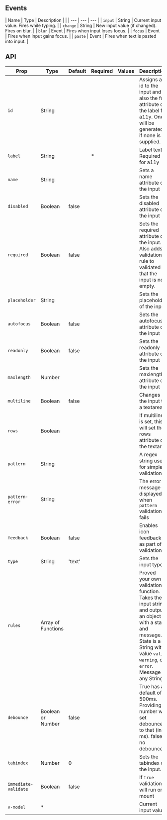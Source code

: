 ## Events
| Name | Type | Description | |
| --- | --- | --- |
| `input` | String | Current input value. Fires while typing. |
| `change` | String | New input value (if changed). Fires on blur. |
| `blur` | Event | Fires when input loses focus. |
| `focus` | Event | Fires when input gains focus. |
| `paste` | Event | Fires when text is pasted into input. |

## API

| Prop | Type | Default | Required | Values | Description |
| --- | --- | --- | --- | --- | --- |
| `id` | String |  |  |  | Assigns an id to the input and also the for attribute of the label for a11y. One will be generated if none is supplied. |
| `label` | String |  | * |  | Label text. Required for a11y |
| `name` | String |  |  |  | Sets a name attribute on the input |
| `disabled` | Boolean | false |  |  | Sets the disabled attribute on the input |
| `required` | Boolean | false |  |  | Sets the required attribute on the input. Also adds a validation rule to validated that the input is not empty. |
| `placeholder` | String |  |  |  | Sets the placeholder of the input |
| `autofocus` | Boolean | false |  |  | Sets the autofocus attribute on the input |
| `readonly` | Boolean | false |  |  | Sets the readonly attribute on the input |
| `maxlength` | Number |  |  |  | Sets the maxlength attribute on the input |
| `multiline` | Boolean | false |  |  | Changes the input to a textarea |
| `rows` | Boolean |  |  |  | If multiline is set, this will set the rows attribute of the textarea |
| `pattern` | String |  |  |  | A regex string used for simple validation |
| `pattern-error` | String |  |  |  | The error message displayed when `pattern` validation fails |
| `feedback` | Boolean | false |  |  | Enables icon feedback as part of validation |
| `type` | String | 'text' |  |  | Sets the input type |
| `rules` | Array of Functions |  |  |  | Proved your own validation function. Takes the input string and outputs an object with a state and message. State is a String with value `valid`, `warning`, or `error`. Message is any String. |
| `debounce` | Boolean or Number | false |  |  | True has a default of 500ms. Providing a number will set debounce to that (in ms). false is no debounce. |
| `tabindex` | Number | 0 |  |  | Sets the tabindex of the input. |
| `immediate-validate` | Boolean | false |  |  | If `true` validation will run on mount |
| `v-model` | * |  |  |  | Current input value |

